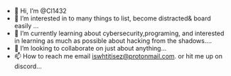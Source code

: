 - 👋 Hi, I’m @Cl1432
- 👀 I’m interested in to many things to list, become distracted& board easily ...
- 🌱 I’m currently learning about cybersecurity,programing, and interested in learning as much as possible about hacking from the shadows....
- 💞️ I’m looking to collaborate on just about anything...
- 📫 How to reach me email iswhtitisez@protonmail.com. or hit me up on discord...

<!---
Cl1432/Cl1432 is a ✨ special ✨ repository because its `README.md` (this file) appears on your GitHub profile.
You can click the Preview link to take a look at your changes.
--->
